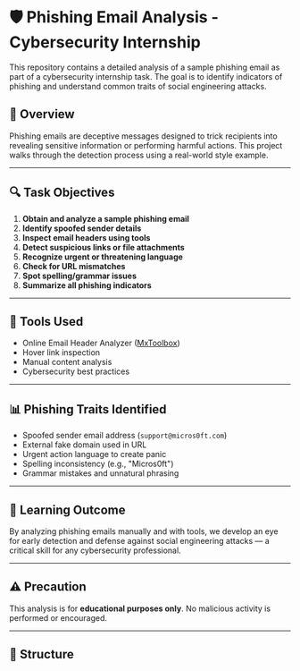 # 🛡️ Phishing Email Analysis - Cybersecurity Internship

This repository contains a detailed analysis of a sample phishing email as part of a cybersecurity internship task. The goal is to identify indicators of phishing and understand common traits of social engineering attacks.

## 📄 Overview

Phishing emails are deceptive messages designed to trick recipients into revealing sensitive information or performing harmful actions. This project walks through the detection process using a real-world style example.

---

## 🔍 Task Objectives

1. **Obtain and analyze a sample phishing email**
2. **Identify spoofed sender details**
3. **Inspect email headers using tools**
4. **Detect suspicious links or file attachments**
5. **Recognize urgent or threatening language**
6. **Check for URL mismatches**
7. **Spot spelling/grammar issues**
8. **Summarize all phishing indicators**

---

## 🧪 Tools Used

- Online Email Header Analyzer ([MxToolbox](https://mxtoolbox.com/EmailHeaders.aspx))
- Hover link inspection
- Manual content analysis
- Cybersecurity best practices

---

## 📊 Phishing Traits Identified

- Spoofed sender email address (`support@micros0ft.com`)
- External fake domain used in URL
- Urgent action language to create panic
- Spelling inconsistency (e.g., "Micros0ft")
- Grammar mistakes and unnatural phrasing

---

## 🧠 Learning Outcome

By analyzing phishing emails manually and with tools, we develop an eye for early detection and defense against social engineering attacks — a critical skill for any cybersecurity professional.

---

## ⚠️ Precaution

This analysis is for **educational purposes only**. No malicious activity is performed or encouraged.

---

## 📁 Structure

